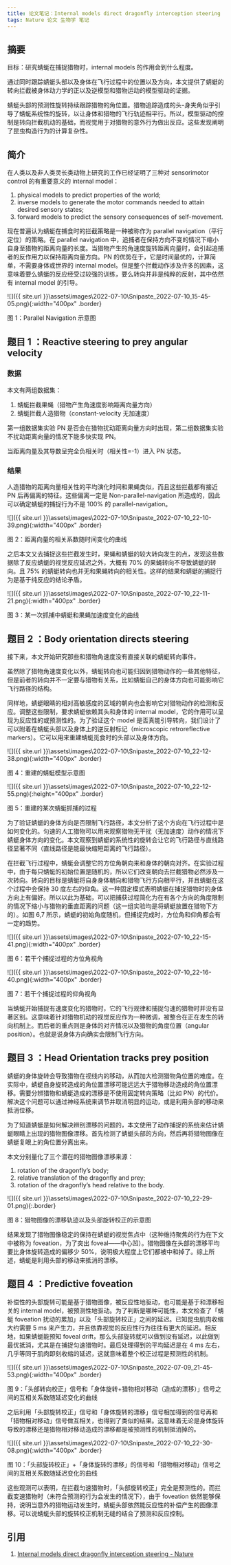 ```yaml
---
title: 论文笔记：Internal models direct dragonfly interception steering
tags: Nature 论文 生物学 笔记
---
```


## 摘要

目标：研究蜻蜓在捕捉猎物时，internal models 的作用会到什么程度。

通过同时跟踪蜻蜓头部以及身体在飞行过程中的位置以及方向，本文提供了蜻蜓的转向拦截被身体动力学的正以及逆模型和猎物运动的模型驱动的证据。

蜻蜓头部的预测性旋转持续跟踪猎物的角位置。猎物追踪造成的头-身夹角似乎引导了蜻蜓系统性的旋转，以让身体和猎物的飞行轨迹相平行。所以，模型驱动的控制是转向拦截机动的基础，而视觉用于对猎物的意外行为做出反应。这些发现阐明了昆虫构造行为的计算复杂性。

## 简介

在人类以及非人类灵长类动物上研究的工作已经证明了三种对 sensorimotor control 的有重要意义的 internal model：

1. physical models to predict properties of the world;
2. inverse models to generate the motor commands needed to attain desired sensory states;
3. forward models to predict the sensory consequences of self-movement.

现在普遍认为蜻蜓在捕食时的拦截策略是一种被称作为 parallel navigation（平行定位）的策略。在 parallel navigation 中，追捕者在保持方向不变的情况下缩小自身至猎物的距离向量的长度。当猎物产生的角速度旋转距离向量时，会引起追捕者的反作用力以保持距离向量方向。PN 的优势在于，它是时间最优的，计算简单，不需要身体或世界的 internal model。但是整个拦截动作涉及许多的因素，这意味着要么蜻蜓的反应经受过较强的训练，要么转向并非是纯粹的反射，其中依然有 internal model 的引导。

![]({{ site.url }}\assets\images\2022-07-10\Snipaste_2022-07-10_15-45-05.png){:width="400px" .border}

图 1：Parallel Navigation 示意图

## 题目 1 ：Reactive steering to prey angular velocity

### 数据

本文有两组数据集：

1. 蜻蜓拦截果蝇（猎物产生角速度影响距离向量方向）
2. 蜻蜓拦截人造猎物（constant-velocity 无加速度）

第一组数据集实验 PN 是否会在猎物扰动距离向量方向时出现，第二组数据集实验不扰动距离向量的情况下能多快实现 PN。

当距离向量及其导数呈完全负相关时（相关性=-1）进入 PN 状态。

### 结果

人造猎物的距离向量相关性的平均演化时间和果蝇类似，而且这些拦截都有接近 PN 后再偏离的特征。这些偏离一定是 Non-parallel-navigation 所造成的，因此可以确定蜻蜓的捕捉行为不是 100% 的 parallel-navigation。

![]({{ site.url }}\assets\images\2022-07-10\Snipaste_2022-07-10_22-10-39.png){:width="400px" .border}

图 2：距离向量的相关系数随时间变化的曲线

之后本文又去捕捉这些拦截发生时，果蝇和蜻蜓的较大转向发生的点，发现这些数据除了反应蜻蜓的视觉反应延迟之外，大概有 70% 的果蝇转向不导致蜻蜓的转向。且 75% 的蜻蜓转向也并无和果蝇转向的相关性。这样的结果和蜻蜓的捕捉行为是基于纯反应的结论矛盾。

![]({{ site.url }}\assets\images\2022-07-10\Snipaste_2022-07-10_22-11-21.png){:width="400px" .border}

图 3：某一次抓捕中蜻蜓和果蝇加速度变化的曲线

## 题目 2 ：Body orientation directs steering

接下来，本文开始研究那些和猎物角速度没有直接关联的蜻蜓转向事件。

虽然除了猎物角速度变化以外，蜻蜓转向也可能归因到猎物动作的一些其他特征，但是前者的转向并不一定要与猎物有关系，比如蜻蜓自己的身体方向也可能影响它飞行路径的结构。

同样地，蜻蜓眼睛的相对高敏感度的区域的朝向也会影响它对猎物动作的检测和反应。调整这些限制，要求蜻蜓依赖其头和身体的 internal model，它的作用可以呈现为反应性的或预测性的。为了验证这个 model 是否真能引导转向，我们设计了可以附着在蜻蜓头部以及身体上的逆反射标记（microscopic retroreflective markers）。它可以用来重建蜻蜓觅食时的头部以及身体方向。

![]({{ site.url }}\assets\images\2022-07-10\Snipaste_2022-07-10_22-12-38.png){:width="400px" .border}

图 4：重建的蜻蜓模型示意图

![]({{ site.url }}\assets\images\2022-07-10\Snipaste_2022-07-10_22-12-55.png){:height="400px" .border}

图 5：重建的某次蜻蜓抓捕的过程

为了验证蜻蜓的身体方向是否限制飞行路径，本文分析了这个方向在飞行过程中是如何变化的。匀速的人工猎物可以用来观察猎物无干扰（无加速度）动作的情况下蜻蜓身体方向的变化。本文观察到蜻蜓的系统性的旋转会让它的飞行路径与直线路径显著不同（直线路径是能最快缩短距离的飞行路径）。

在拦截飞行过程中，蜻蜓会调整它的方位角朝向来和身体的朝向对齐。在实验过程中，由于每只蜻蜓的初始位置是随机的，所以它们改变朝向去拦截猎物必然涉及一次转向。转向的目标是蜻蜓将自身身体朝向和猎物飞行方向相平行，并且蜻蜓在这个过程中会保持 30 度左右的仰角。这一种固定模式表明蜻蜓在捕捉猎物时的身体方向上有偏好。所以以此为基础，可以把捕获过程简化为在有各个方向的角度限制的情况下缩小与猎物的垂直距离的问题（这一组实验均是将蜻蜓放置在猎物下方的）。如图 6,7 所示，蜻蜓的初始角度随机，但捕捉完成时，方位角和仰角都会有一定的趋势。

![]({{ site.url }}\assets\images\2022-07-10\Snipaste_2022-07-10_22-15-41.png){:width="400px" .border}

图 6：若干个捕捉过程的方位角视角

![]({{ site.url }}\assets\images\2022-07-10\Snipaste_2022-07-10_22-16-40.png){:width="400px" .border}

图 7：若干个捕捉过程的仰角视角

当蜻蜓开始捕捉有速度变化的猎物时，它的飞行规律和捕捉匀速的猎物时并没有显著区别。这意味着针对猎物机动的视觉反应作为一种微调，被整合在正在发生的转向机制上。而后者的重点则是身体的对齐情况以及猎物的角度位置（angular position）。也就是说身体方向确实会限制飞行方向。

## 题目 3 ：Head Orientation tracks prey position

蜻蜓的身体旋转会导致猎物在视线内的移动，从而加大检测猎物角位置的难度。在实际中，蜻蜓自身旋转造成的角位置漂移可能远远大于猎物移动造成的角位置漂移。需要分辨猎物和蜻蜓造成的漂移是不使用固定转向策略（比如 PN）的代价。解决这个问题可以通过神经系统来调节并取消明显的运动，或是利用头部的移动来抵消位移。

为了知道蜻蜓是如何解决辨别漂移的问题的，本文使用了动作捕捉的系统来估计蜻蜓眼睛上出现的猎物图像漂移。首先检测了蜻蜓头部的方向，然后再将猎物图像在蜻蜓复眼上的角位置分离出来。

本文分别量化了三个潜在的猎物图像漂移来源：

1. rotation of the dragonfly’s body;
2. relative translation of the dragonfly and prey;
3. rotation of the dragonfly’s head relative to the body.

![]({{ site.url }}\assets\images\2022-07-10\Snipaste_2022-07-10_22-29-01.png){:.border}

图 8：猎物图像的漂移轨迹以及头部旋转校正的示意图

结果发现了猎物图像稳定的保持在蜻蜓的视觉焦点中（这种维持聚焦的行为在下文中被称为 foveation，为了突出 foveal——中心凹）。猎物图像在头部的漂移平均要比身体旋转造成的偏移少 50%，说明极大程度上它们都被中和掉了。综上所述，蜻蜓是利用头部的移动来抵消的漂移。

## 题目 4 ：Predictive foveation

补偿性的头部旋转可能是基于猎物图像，被反应性地驱动，也可能是基于和漂移相关的 internal model，被预测性地驱动。为了判断是哪种可能性，本文检查了「蜻蜓 foveation 扰动的累加」以及「头部旋转校正」之间的延迟。已知昆虫肌肉收缩大约需要 5 ms 来产生力，并且依靠视觉的反应性行为往往有更大的延迟。相反地，如果蜻蜓能预知 foveal drift，那么头部旋转就可以做到没有延迟，以此做到最优抵消，尤其是在捕捉匀速猎物时。最后处理得到的平均延迟是在 4 ms 左右，几乎等同于肌肉即刻收缩的延迟，这就意味着整个校正过程是预测性的机制。

![]({{ site.url }}\assets\images\2022-07-10\Snipaste_2022-07-09_21-45-53.png){:width="400px" .border}

图 9：「头部转向校正」信号和「身体旋转+猎物相对移动（造成的漂移）」信号之间的互相关系数随延迟变化的曲线

之后利用「头部旋转校正」信号和「身体旋转的漂移」信号相加得到的信号再和「猎物相对移动」信号做互相关，也得到了类似的结果。这意味着无论是身体旋转导致的漂移还是猎物相对移动造成的漂移都是被预测性的机制抵消掉的。

![]({{ site.url }}\assets\images\2022-07-10\Snipaste_2022-07-10_22-30-08.png){:width="400px" .border}

图 10：「头部旋转校正」+「身体旋转的漂移」的信号和「猎物相对移动」信号之间的互相关系数随延迟变化的曲线


这些观测可以表明，在拦截匀速猎物时，「头部旋转校正」完全是预测性的。而拦截变速猎物时（未符合预测的行为会发生的情况下），由于 foveation 依然能够保持，说明当意外的猎物运动发生时，蜻蜓头部依然能反应性的补偿产生的图像漂移。可以说蜻蜓头部的旋转校正机制无缝的结合了预测和反应控制。

## 引用

1. [Internal models direct dragonfly interception steering - Nature](https://www.nature.com/articles/nature14045)



















